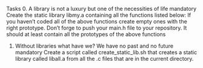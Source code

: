 Tasks
0. A library is not a luxury but one of the necessities of life
mandatory
Create the static library libmy.a containing all the functions listed below:
If you haven’t coded all of the above functions create empty ones with the right prototype.
Don’t forge to push your main.h file to your repository. It should at least contain all the prototypes of the above functions

1. Without libraries what have we? We have no past and no future
mandatory
Create a script called create_static_lib.sh that creates a static library called liball.a from all the .c files that are in the current directory.

